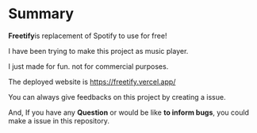 # Summary
**Freetify**is replacement of Spotify to use for free!

I have been trying to make this project as music player.

I just made for fun. not for commercial purposes.

The deployed website is https://freetify.vercel.app/ 

You can always give feedbacks on this project by creating a issue.

And, If you have any **Question** or would be like **to inform bugs**, you could make a issue in this repository.

